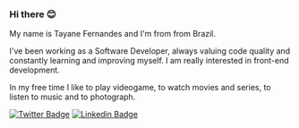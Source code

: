 ### Hi there 😊

My name is Tayane Fernandes and I'm from from Brazil.

I've been working as a Software Developer, always valuing code quality and constantly learning and improving myself.
I am really interested in front-end development.

In my free time I like to play videogame, to watch movies and series, to listen to music and to photograph.

[![Twitter Badge](https://img.shields.io/badge/-Twitter-1ca0f1?style=flat-square&labelColor=1ca0f1&logo=twitter&logoColor=white&link=https://twitter.com/tayanefernandes)](https://twitter.com/tayanefernandes)
[![Linkedin Badge](https://img.shields.io/badge/-LinkedIn-blue?style=flat-square&logo=Linkedin&logoColor=white&link=https://www.linkedin.com/in/tayanefernandes)](https://www.linkedin.com/in/tayanefernandes)
